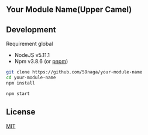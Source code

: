 Your Module Name(Upper Camel)
---

Development
---
Requirement global
* NodeJS v5.11.1
* Npm v3.8.6 (or [pnpm](https://github.com/rstacruz/pnpm))

```bash
git clone https://github.com/59naga/your-module-name
cd your-module-name
npm install

npm start
```

License
---
[MIT](http://59naga.mit-license.org/)
